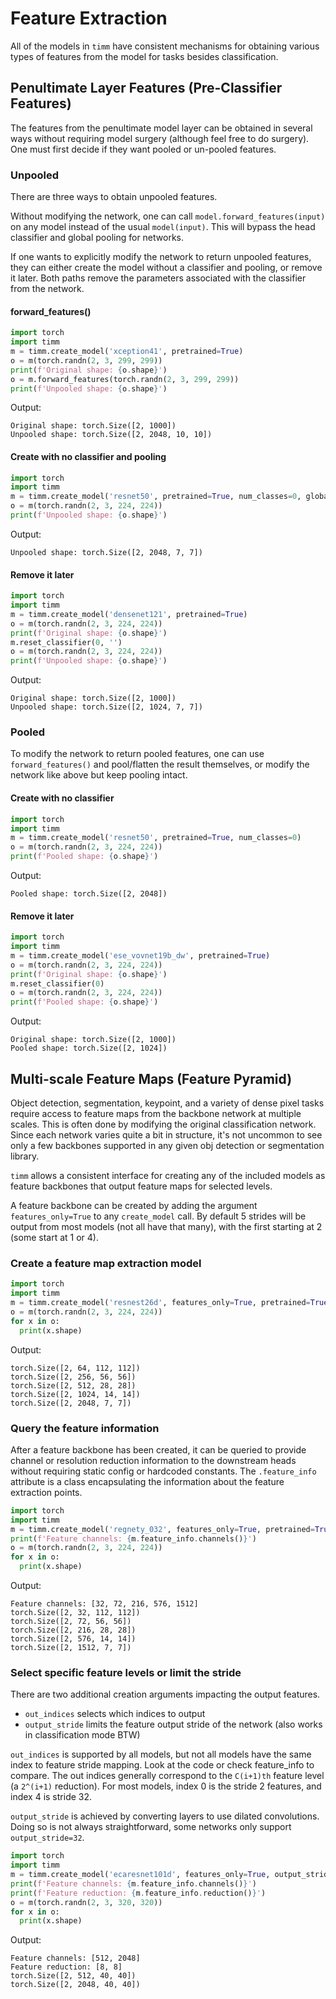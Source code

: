 # Feature Extraction

All of the models in `timm` have consistent mechanisms for obtaining various types of features from the model for tasks besides classification.

## Penultimate Layer Features (Pre-Classifier Features)

The features from the penultimate model layer can be obtained in several ways without requiring model surgery (although feel free to do surgery). One must first decide if they want pooled or un-pooled features.

### Unpooled

There are three ways to obtain unpooled features.

Without modifying the network, one can call `model.forward_features(input)` on any model instead of the usual `model(input)`. This will bypass the head classifier and global pooling for networks.

If one wants to explicitly modify the network to return unpooled features, they can either create the model without a classifier and pooling, or remove it later. Both paths remove the parameters associated with the classifier from the network.

#### forward_features()
```python hl_lines="3 6"
import torch
import timm
m = timm.create_model('xception41', pretrained=True)
o = m(torch.randn(2, 3, 299, 299))
print(f'Original shape: {o.shape}')
o = m.forward_features(torch.randn(2, 3, 299, 299))
print(f'Unpooled shape: {o.shape}')
```
Output:
```text
Original shape: torch.Size([2, 1000])
Unpooled shape: torch.Size([2, 2048, 10, 10])
```

#### Create with no classifier and pooling
```python hl_lines="3"
import torch
import timm
m = timm.create_model('resnet50', pretrained=True, num_classes=0, global_pool='')
o = m(torch.randn(2, 3, 224, 224))
print(f'Unpooled shape: {o.shape}')
```
Output:
```text
Unpooled shape: torch.Size([2, 2048, 7, 7])
```

#### Remove it later
```python hl_lines="3 6"
import torch
import timm
m = timm.create_model('densenet121', pretrained=True)
o = m(torch.randn(2, 3, 224, 224))
print(f'Original shape: {o.shape}')
m.reset_classifier(0, '')
o = m(torch.randn(2, 3, 224, 224))
print(f'Unpooled shape: {o.shape}')
```
Output:
```text
Original shape: torch.Size([2, 1000])
Unpooled shape: torch.Size([2, 1024, 7, 7])
```

### Pooled

To modify the network to return pooled features, one can use `forward_features()` and pool/flatten the result themselves, or modify the network like above but keep pooling intact. 

#### Create with no classifier
```python hl_lines="3"
import torch
import timm
m = timm.create_model('resnet50', pretrained=True, num_classes=0)
o = m(torch.randn(2, 3, 224, 224))
print(f'Pooled shape: {o.shape}')
```
Output:
```text
Pooled shape: torch.Size([2, 2048])
```

#### Remove it later
```python hl_lines="3 6"
import torch
import timm
m = timm.create_model('ese_vovnet19b_dw', pretrained=True)
o = m(torch.randn(2, 3, 224, 224))
print(f'Original shape: {o.shape}')
m.reset_classifier(0)
o = m(torch.randn(2, 3, 224, 224))
print(f'Pooled shape: {o.shape}')
```
Output:
```text
Original shape: torch.Size([2, 1000])
Pooled shape: torch.Size([2, 1024])
```


## Multi-scale Feature Maps (Feature Pyramid)

Object detection, segmentation, keypoint, and a variety of dense pixel tasks require access to feature maps from the backbone network at multiple scales. This is often done by modifying the original classification network. Since each network varies quite a bit in structure, it's not uncommon to see only a few backbones supported in any given obj detection or segmentation library.

`timm` allows a consistent interface for creating any of the included models as feature backbones that output feature maps for selected levels. 

A feature backbone can be created by adding the argument `features_only=True` to any `create_model` call. By default 5 strides will be output from most models (not all have that many), with the first starting at 2 (some start at 1 or 4).

### Create a feature map extraction model
```python hl_lines="3"
import torch
import timm
m = timm.create_model('resnest26d', features_only=True, pretrained=True)
o = m(torch.randn(2, 3, 224, 224))
for x in o:
  print(x.shape)
```
Output:
```text
torch.Size([2, 64, 112, 112])
torch.Size([2, 256, 56, 56])
torch.Size([2, 512, 28, 28])
torch.Size([2, 1024, 14, 14])
torch.Size([2, 2048, 7, 7])
```

### Query the feature information

After a feature backbone has been created, it can be queried to provide channel or resolution reduction information to the downstream heads without requiring static config or hardcoded constants. The `.feature_info` attribute is a class encapsulating the information about the feature extraction points.

```python hl_lines="3 4"
import torch
import timm
m = timm.create_model('regnety_032', features_only=True, pretrained=True)
print(f'Feature channels: {m.feature_info.channels()}')
o = m(torch.randn(2, 3, 224, 224))
for x in o:
  print(x.shape)
```
Output:
```text
Feature channels: [32, 72, 216, 576, 1512]
torch.Size([2, 32, 112, 112])
torch.Size([2, 72, 56, 56])
torch.Size([2, 216, 28, 28])
torch.Size([2, 576, 14, 14])
torch.Size([2, 1512, 7, 7])
```

### Select specific feature levels or limit the stride

There are two additional creation arguments impacting the output features. 

* `out_indices` selects which indices to output
* `output_stride` limits the feature output stride of the network (also works in classification mode BTW)

`out_indices` is supported by all models, but not all models have the same index to feature stride mapping. Look at the code or check feature_info to compare. The out indices generally correspond to the `C(i+1)th` feature level (a `2^(i+1)` reduction). For most models, index 0 is the stride 2 features, and index 4 is stride 32.

`output_stride` is achieved by converting layers to use dilated convolutions. Doing so is not always straightforward, some networks only support `output_stride=32`.

```python hl_lines="3 4 5"
import torch
import timm
m = timm.create_model('ecaresnet101d', features_only=True, output_stride=8, out_indices=(2, 4), pretrained=True)
print(f'Feature channels: {m.feature_info.channels()}')
print(f'Feature reduction: {m.feature_info.reduction()}')
o = m(torch.randn(2, 3, 320, 320))
for x in o:
  print(x.shape)
```
Output:
```text
Feature channels: [512, 2048]
Feature reduction: [8, 8]
torch.Size([2, 512, 40, 40])
torch.Size([2, 2048, 40, 40])
```

